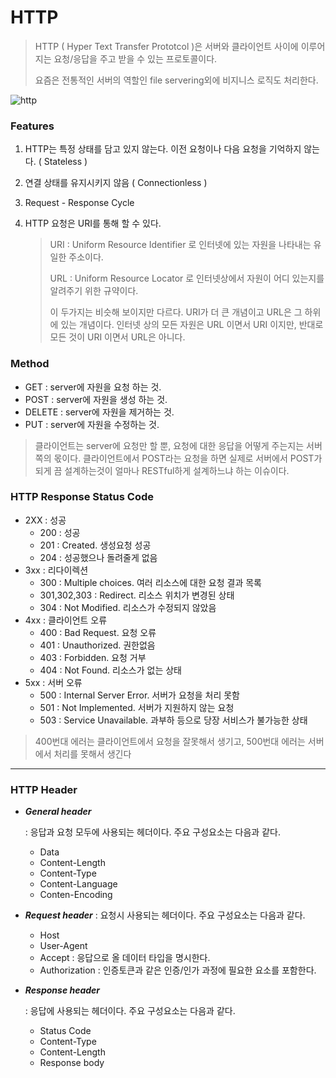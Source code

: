 # HTTP

> HTTP ( Hyper Text Transfer Prototcol )은 서버와 클라이언트 사이에 이루어지는 요청/응답을 주고 받을 수 있는 프로토콜이다. 
>
> 요즘은 전통적인 서버의 역할인 file servering외에 비지니스 로직도 처리한다.



![http](https://s3.ap-northeast-2.amazonaws.com/learn.codestate.com/w2d5/img/dns-explained.png)

### Features

1. HTTP는 특정 상태를 담고 있지 않는다. 이전 요청이나 다음 요청을 기억하지 않는다. ( Stateless )

2. 연결 상태를 유지시키지 않음 ( Connectionless )

3. Request - Response Cycle

4. HTTP 요청은 URI를 통해 할 수 있다.

   > URI : Uniform Resource Identifier 로 인터넷에 있는 자원을 나타내는 유일한 주소이다.
   >
   > URL : Uniform Resource Locator 로 인터넷상에서 자원이 어디 있는지를 알려주기 위한 규약이다.
   >
   > 이 두가지는 비슷해 보이지만 다르다. URI가 더 큰 개념이고 URL은 그 하위에 있는 개념이다. 인터넷 상의 모든 자원은 URL 이면서 URI 이지만, 반대로 모든 것이 URI 이면서 URL은 아니다.



### Method

- GET : server에 자원을 요청 하는 것.
- POST : server에 자원을 생성 하는 것.
- DELETE : server에 자원을 제거하는 것.
- PUT : server에 자원을 수정하는 것.

>클라이언트는 server에 요청만 할 뿐, 요청에 대한 응답을 어떻게 주는지는 서버쪽의 몫이다. 
>클라이언트에서 POST라는 요청을 하면 실제로 서버에서 POST가 되게 끔 설계하는것이 얼마나 RESTful하게 설계하느냐 하는 이슈이다.

### HTTP Response Status Code

- 2XX : 성공
  - 200 : 성공
  - 201 : Created. 생성요청 성공
  - 204 : 성공했으나 돌려줄게 없음
- 3xx : 리다이렉션
  - 300 : Multiple choices. 여러 리소스에 대한 요청 결과 목록
  - 301,302,303 : Redirect. 리소스 위치가 변경된 상태
  - 304 : Not Modified. 리소스가 수정되지 않았음
- 4xx : 클라이언트 오류
  - 400 : Bad Request. 요청 오류
  - 401 : Unauthorized. 권한없음
  - 403 : Forbidden. 요청 거부
  - 404 : Not Found. 리소스가 없는 상태
- 5xx : 서버 오류
  - 500 : Internal Server Error. 서버가 요청을 처리 못함
  - 501 : Not Implemented. 서버가 지원하지 않는 요청
  - 503 : Service Unavailable. 과부하 등으로 당장 서비스가 불가능한 상태

> 400번대 에러는 클라이언트에서 요청을 잘못해서 생기고, 500번대 에러는 서버에서 처리를 못해서 생긴다

---

### HTTP Header

- ***General header***

  : 응답과 요청 모두에 사용되는 헤더이다. 주요 구성요소는 다음과 같다.

  - Data
  - Content-Length
  - Content-Type
  - Content-Language
  - Conten-Encoding

- ***Request header***
  : 요청시 사용되는 헤더이다. 주요 구성요소는 다음과 같다.

  - Host
  - User-Agent
  - Accept : 응답으로 올 데이터 타입을 명시한다.
  - Authorization : 인증토큰과 같은 인증/인가 과정에 필요한 요소를 포함한다.

- ***Response header***

  : 응답에 사용되는 헤더이다. 주요 구성요소는 다음과 같다.

  - Status Code
  - Content-Type
  - Content-Length
  - Response body